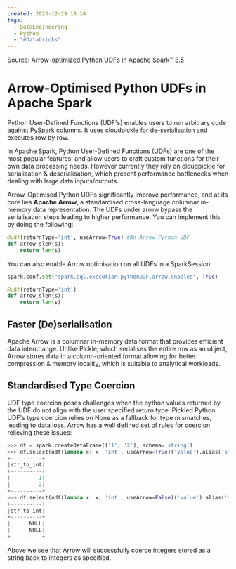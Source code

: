 ```yaml
---
created: 2023-12-29 18:14
tags:
  - DataEngineering
  - Python
  - "#Databricks"
---
```

Source: [Arrow-optimized Python UDFs in Apache Spark™ 3.5](https://www.databricks.com/blog/arrow-optimized-python-udfs-apache-sparktm-35)

# Arrow-Optimised Python UDFs in Apache Spark

Python User-Defined Functions (UDF's) enables users to run arbitrary code against PySpark columns. It uses cloudpickle for de-serialisation and executes row by row.

In Apache Spark, Python User-Defined Functions (UDFs) are one of the most popular features, and allow users to craft custom functions for their own data processing needs. However currently they rely on cloudpickle for serialisation & deserialisation, which present performance bottlenecks when dealing with large data inputs/outputs.

Arrow-Optimised Python UDFs significantly improve performance, and at its core lies **Apache Arrow**, a standardised cross-language columnar in-memory data representation. The UDFs under arrow bypass the serialisation steps leading to higher performance. You can implement this by doing the following:

```python
@udf(returnType='int', useArrow=True) #An Arrow Python UDF
def arrow_slen(s):
	return len(s)
```

You can also enable Arrow optimisation on all UDFs in a SparkSession:

```python
spark.conf.set("spark.sql.execution.pythonUDF.arrow.enabled", True)

@udf(returnType='int')
def arrow_slen(s):
	return len(s)
```

## Faster (De)serialisation

Apache Arrow is a columnar in-memory data format that provides efficient data interchange. Unlike Pickle, which serialises the entire row as an object, Arrow stores data in a column-oriented format allowing for better compression & memory locality, which is suitable to analytical workloads.

## Standardised Type Coercion

UDF type coercion poses challenges when the python values returned by the UDF do not align with the user specified return type. Pickled Python UDF's type coercion relies on None as a fallback for type mismatches, leading to data loss. Arrow has a well defined set of rules for coercion relieving these issues:

```python 
>>> df = spark.createDataFrame(['1', '2'], schema='string')
>>> df.select(udf(lambda x: x, 'int', useArrow=True)('value').alias('str_to_int')).show()
+----------+                                                                    
|str_to_int|
+----------+
|         1|
|         2|
+----------+
>>> df.select(udf(lambda x: x, 'int', useArrow=False)('value').alias('str_to_int')).show()
+----------+
|str_to_int|
+----------+
|      NULL|
|      NULL|
+----------+
```

Above we see that Arrow will successfully coerce integers stored as a string back to integers as specified.